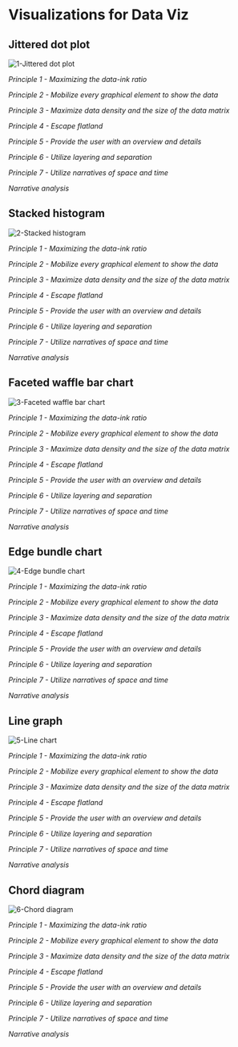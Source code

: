 # Visualizations for Data Viz
## Jittered dot plot
![1-Jittered dot plot](https://user-images.githubusercontent.com/44620594/118350637-867dc300-b51d-11eb-975f-52c0f2dc2ee7.png)    
    
*Principle 1 - Maximizing the data-ink ratio*

*Principle 2 - Mobilize every graphical element to show the data*

*Principle 3 - Maximize data density and the size of the data matrix*

*Principle 4 - Escape flatland*

*Principle 5 - Provide the user with an overview and details*

*Principle 6 - Utilize layering and separation*

*Principle 7 - Utilize narratives of space and time*

*Narrative analysis*

## Stacked histogram
![2-Stacked histogram](https://user-images.githubusercontent.com/44620594/118350638-867dc300-b51d-11eb-8f9a-9c74cefee391.png)    
    
*Principle 1 - Maximizing the data-ink ratio*

*Principle 2 - Mobilize every graphical element to show the data*

*Principle 3 - Maximize data density and the size of the data matrix*

*Principle 4 - Escape flatland*

*Principle 5 - Provide the user with an overview and details*

*Principle 6 - Utilize layering and separation*

*Principle 7 - Utilize narratives of space and time*

*Narrative analysis*

## Faceted waffle bar chart
![3-Faceted waffle bar chart](https://user-images.githubusercontent.com/44620594/118350639-87165980-b51d-11eb-9701-6db1e83efbe3.png)    
    
*Principle 1 - Maximizing the data-ink ratio*

*Principle 2 - Mobilize every graphical element to show the data*

*Principle 3 - Maximize data density and the size of the data matrix*

*Principle 4 - Escape flatland*

*Principle 5 - Provide the user with an overview and details*

*Principle 6 - Utilize layering and separation*

*Principle 7 - Utilize narratives of space and time*

*Narrative analysis*

## Edge bundle chart
![4-Edge bundle chart](https://user-images.githubusercontent.com/44620594/118350640-87165980-b51d-11eb-8838-21e615a2c0e5.png)    
    
*Principle 1 - Maximizing the data-ink ratio*

*Principle 2 - Mobilize every graphical element to show the data*

*Principle 3 - Maximize data density and the size of the data matrix*

*Principle 4 - Escape flatland*

*Principle 5 - Provide the user with an overview and details*

*Principle 6 - Utilize layering and separation*

*Principle 7 - Utilize narratives of space and time*

*Narrative analysis*

## Line graph
![5-Line chart](https://user-images.githubusercontent.com/44620594/118350641-87165980-b51d-11eb-8a47-ef0c8c850b58.png)    
    
*Principle 1 - Maximizing the data-ink ratio*

*Principle 2 - Mobilize every graphical element to show the data*

*Principle 3 - Maximize data density and the size of the data matrix*

*Principle 4 - Escape flatland*

*Principle 5 - Provide the user with an overview and details*

*Principle 6 - Utilize layering and separation*

*Principle 7 - Utilize narratives of space and time*

*Narrative analysis*

## Chord diagram
![6-Chord diagram](https://user-images.githubusercontent.com/44620594/118350642-87165980-b51d-11eb-9544-93a0f1d0514e.png)    
    
*Principle 1 - Maximizing the data-ink ratio*

*Principle 2 - Mobilize every graphical element to show the data*

*Principle 3 - Maximize data density and the size of the data matrix*

*Principle 4 - Escape flatland*

*Principle 5 - Provide the user with an overview and details*

*Principle 6 - Utilize layering and separation*

*Principle 7 - Utilize narratives of space and time*

*Narrative analysis*
